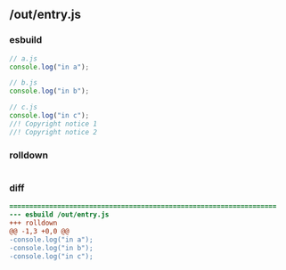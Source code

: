 ## /out/entry.js
### esbuild
```js
// a.js
console.log("in a");

// b.js
console.log("in b");

// c.js
console.log("in c");
//! Copyright notice 1
//! Copyright notice 2
```
### rolldown
```js

```
### diff
```diff
===================================================================
--- esbuild	/out/entry.js
+++ rolldown	
@@ -1,3 +0,0 @@
-console.log("in a");
-console.log("in b");
-console.log("in c");

```
